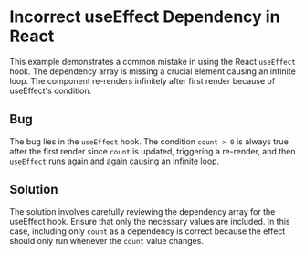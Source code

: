 # Incorrect useEffect Dependency in React
This example demonstrates a common mistake in using the React `useEffect` hook. The dependency array is missing a crucial element causing an infinite loop. The component re-renders infinitely after first render because of useEffect's condition.

## Bug
The bug lies in the `useEffect` hook. The condition `count > 0` is always true after the first render since `count` is updated, triggering a re-render, and then `useEffect` runs again and again causing an infinite loop.

## Solution
The solution involves carefully reviewing the dependency array for the useEffect hook. Ensure that only the necessary values are included. In this case, including only `count` as a dependency is correct because the effect should only run whenever the `count` value changes.